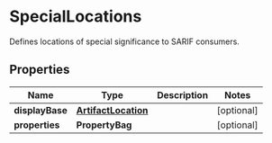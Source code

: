 

# SpecialLocations

Defines locations of special significance to SARIF consumers.

## Properties

| Name | Type | Description | Notes |
|------------ | ------------- | ------------- | -------------|
|**displayBase** | [**ArtifactLocation**](ArtifactLocation.md) |  |  [optional] |
|**properties** | **PropertyBag** |  |  [optional] |



